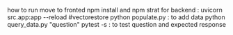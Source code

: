 how to run 
move to fronted npm install and npm strat
for backend : uvicorn src.app:app --reload
#vectorestore
python populate.py : to add data
python query_data.py "question"
pytest -s : to test question and expected response